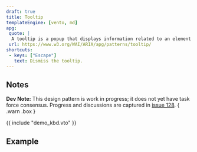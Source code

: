 ```yaml
---
draft: true
title: Tooltip
templateEngine: [vento, md]
apg:
 quote: |
  A tooltip is a popup that displays information related to an element when the element receives keyboard focus or the mouse hovers over it.
 url: https://www.w3.org/WAI/ARIA/apg/patterns/tooltip/
shortcuts:
 - keys: ["Escape"]
   text: Dismiss the tooltip.
---
```



## Notes

**Dev Note:** This design pattern is work in progress; it does not yet have task force consensus.
Progress and discussions are captured in [issue 128](https://github.com/w3c/aria-practices/issues/128).
{ .warn .box }

{{ include "demo_kbd.vto" }}

## Example
